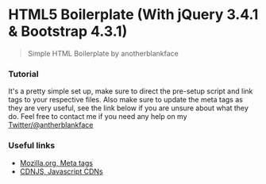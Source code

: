 # HTML5 Boilerplate (With jQuery 3.4.1 & Bootstrap 4.3.1)
> Simple HTML Boilerplate by anotherblankface

### Tutorial
It's a pretty simple set up, make sure to direct the pre-setup script and link tags to your respective files. Also make sure to update the meta tags as they are very useful, see the link below if you are unsure about what they do. Feel free to contact me if you need any help on my [Twitter/@antherblankface](https://twitter.com/antherblankface)

### Useful links
* [Mozilla.org, Meta tags](https://developer.mozilla.org/en-US/docs/Web/HTML/Element/meta)
* [CDNJS, Javascript CDNs](https://cdnjs.com/)
